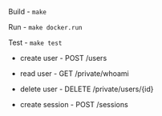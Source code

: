 Build - `make`


Run - `make docker.run`


Test - `make test`

- create user - POST /users
- read user - GET /private/whoami
- delete user - DELETE /private/users/{id}

- create session - POST /sessions

